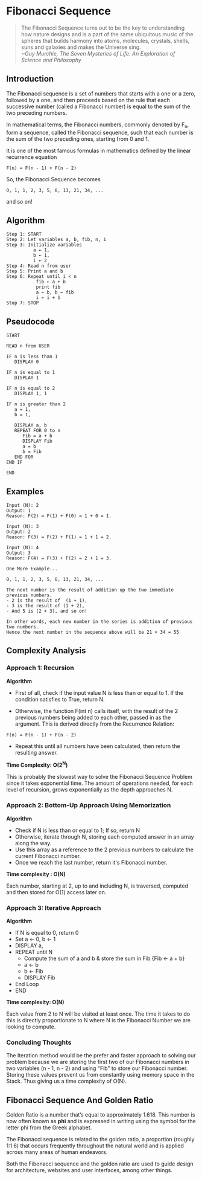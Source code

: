 # Fibonacci Sequence

> The Fibonacci Sequence turns out to be the key to understanding how nature designs and is a part of the same ubiquitous music of the spheres that builds harmony into atoms, molecules, crystals, shells, suns and galaxies and makes the Universe sing.
<br>*~Guy Murchie, The Seven Mysteries of Life: An Exploration of Science and Philosophy*

## Introduction

The Fibonacci sequence is a set of numbers that starts with a one or a zero, followed by a one, and then proceeds based on the rule that each successive number (called a Fibonacci number) is equal to the sum of the two preceding numbers.

In mathematical terms, the Fibonacci numbers, commonly denoted by F<sub>n</sub>, form a sequence, called the Fibonacci sequence, such that each number is the sum of the two preceding ones, starting from 0 and 1.

It is one of the most famous formulas in mathematics defined by the linear recurrence equation

```
F(n) = F(n - 1) + F(n - 2)
```

So, the Fibonacci Sequence becomes
```
0, 1, 1, 2, 3, 5, 8, 13, 21, 34, ...
```
and so on!

## Algorithm
```
Step 1: START
Step 2: Let variables a, b, fib, n, i
Step 3: Initialize variables
          a ← 1,
          b ← 1,
          i ← 2
Step 4: Read n from user
Step 5: Print a and b
Step 6: Repeat until i < n
           fib ← a + b
           print fib
           a ← b, b ← fib
           i ← i + 1
Stop 7: STOP
```

## Pseudocode

```
START

READ n from USER

IF n is less than 1
   DISPLAY 0

IF n is equal to 1
   DISPLAY 1

IF n is equal to 2
   DISPLAY 1, 1

IF n is greater than 2
   a = 1,
   b = 1,

   DISPLAY a, b
   REPEAT FOR 0 to n
      Fib = a + b
      DISPLAY Fib
      a = b
      b = Fib
   END FOR
END IF

END
```

## Examples

```
Input (N): 2
Output: 1
Reason: F(2) = F(1) + F(0) = 1 + 0 = 1.

```

```
Input (N): 3
Output: 2
Reason: F(3) = F(2) + F(1) = 1 + 1 = 2.

```

```
Input (N): 4
Output: 3
Reason: F(4) = F(3) + F(2) = 2 + 1 = 3.

```

```
One More Example...

0, 1, 1, 2, 3, 5, 8, 13, 21, 34, ...

The next number is the result of addition up the two immediate previous numbers.
- 2 is the result of  (1 + 1),
- 3 is the result of (1 + 2),
- And 5 is (2 + 3), and so on!

In other words, each new number in the series is addition of previous two numbers.
Hence the next number in the sequence above will be 21 + 34 = 55

```

## Complexity Analysis

### Approach 1: Recursion

**Algorithm**

- First of all, check if the input value N is less than or equal to 1. If the condition satisfies to True, return N.

- Otherwise, the function F(int n) calls itself, with the result of the 2 previous numbers being added to each other, passed in as the argument. This is derived directly from the Recurrence Relation:
```
F(n) = F(n - 1) + F(n - 2)
```
- Repeat this until all numbers have been calculated, then return the resulting answer.

**Time Complexity: O(2<sup>N</sup>)**

This is probably the slowest way to solve the Fibonacci Sequence Problem since it takes exponential time. The amount of operations needed, for each level of recursion, grows exponentially as the depth approaches N.

### Approach 2: Bottom-Up Approach Using Memorization

**Algorithm**

- Check if N is less than or equal to 1; If so, return N
- Otherwise, iterate through N, storing each computed answer in an array along the way.
- Use this array as a reference to the 2 previous numbers to calculate the current Fibonacci number.
- Once we reach the last number, return it's Fibonacci number.

**Time complexity : O(N)**

Each number, starting at 2, up to and including N, is traversed, computed and then stored for O(1) access later on.

### Approach 3: Iterative Approach

**Algorithm**

- If N is equal to 0, return 0
- Set a ← 0, b ← 1
- DISPLAY a,
- REPEAT until N
  - Compute the sum of a and b & store the sum in Fib {Fib ← a + b}
  - a ← b
  - b ← Fib
  - DISPLAY Fib
- End Loop
- END

**Time complexity: O(N)**

Each value from 2 to N will be visited at least once. The time it takes to do this is directly proportionate to N where N is the Fibonacci Number we are looking to compute.

### Concluding Thoughts

The Iteration method would be the prefer and faster approach to solving our problem because we are storing the first two of our Fibonacci numbers in two variables (n - 1, n - 2) and using "Fib" to store our Fibonacci number. Storing these values prevent us from constantly using memory space in the Stack. Thus giving us a time complexity of O(N).

## Fibonacci Sequence And Golden Ratio

Golden Ratio is a number that’s equal to approximately 1.618. This number is now often known as **phi** and is expressed in writing using the symbol for the letter phi from the Greek alphabet.

The Fibonacci sequence is related to the golden ratio, a proportion (roughly 1:1.6) that occurs frequently throughout the natural world and is applied across many areas of human endeavors.

Both the Fibonacci sequence and the golden ratio are used to guide design for architecture, websites and user interfaces, among other things.
